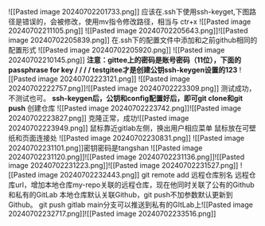 ![[Pasted image 20240702201733.png]]
应该在.ssh下使用ssh-keyget,下图路径是错误的，会被修改，使用mv指令修改路径，相当与 ctr+x
![[Pasted image 20240702211105.png]]
![[Pasted image 20240702205643.png]]![[Pasted image 20240702205839.png]]
在.ssh下的配置文件中添加和之前github相同的配置形式
![[Pasted image 20240702205920.png]]
![[Pasted image 20240702210145.png]]
**注意：gittee上的密码是账号密码（11位），下面的passphrase for key / / / / testgitee才是创建公钥ssh-keygen设置的123**
![[Pasted image 20240702223121.png]]
![[Pasted image 20240702222757.png]]![[Pasted image 20240702223309.png]]
测试成功，不测试也可。
**ssh-keygen后，公钥和config配置好后，即可git clone和git push**
创建仓库
![[Pasted image 20240702223742.png]]![[Pasted image 20240702223827.png]]
克隆正常，成功![[Pasted image 20240702223949.png]]
鼠标靠近gitlab左侧，换出用户相应菜单
 鼠标放在可壁纸和页面连接处
 ![[Pasted image 20240702230831.png]]
 ![[Pasted image 20240702231101.png]]密钥密码是tangshan
 ![[Pasted image 20240702231120.png]]![[Pasted image 20240702231136.png]]![[Pasted image 20240702231223.png]]![[Pasted image 20240702231527.png]]
 ![[Pasted image 20240702232443.png]]
git remote add 远程仓库别名  远程仓库url，增加本地仓库my-repo关联的远程仓库，现在他同时关联了公有的Github和私有的GitLab 
本地仓库默认关联Github，git push不加参数默认更新到Github。
git push gitlab main分支可以推送到私有的GItLab上![[Pasted image 20240702232717.png]]![[Pasted image 20240702233516.png]]

